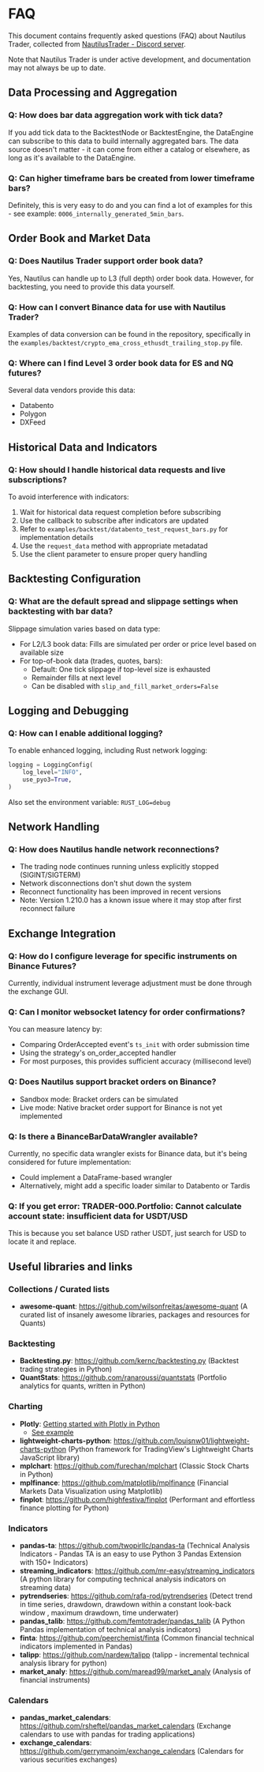 # FAQ

This document contains frequently asked questions (FAQ) about Nautilus Trader, collected from 
[NautilusTrader - Discord server](https://discord.gg/AUWVs3XaCS).

Note that Nautilus Trader is under active development, and documentation may not always be up to date.

## Data Processing and Aggregation

### Q: How does bar data aggregation work with tick data?
If you add tick data to the BacktestNode or BacktestEngine, the DataEngine can subscribe to this data to build internally aggregated bars. The data source doesn't matter - it can come from either a catalog or elsewhere, as long as it's available to the DataEngine.

### Q: Can higher timeframe bars be created from lower timeframe bars?
Definitely, this is very easy to do and you can find a lot of examples for this - see example: `0006_internally_generated_5min_bars`.

## Order Book and Market Data

### Q: Does Nautilus Trader support order book data?
Yes, Nautilus can handle up to L3 (full depth) order book data. However, for backtesting, you need to provide this data yourself.

### Q: How can I convert Binance data for use with Nautilus Trader?
Examples of data conversion can be found in the repository, specifically in the `examples/backtest/crypto_ema_cross_ethusdt_trailing_stop.py` file.

### Q: Where can I find Level 3 order book data for ES and NQ futures?
Several data vendors provide this data:
- Databento
- Polygon
- DXFeed

## Historical Data and Indicators

### Q: How should I handle historical data requests and live subscriptions?
To avoid interference with indicators:
1. Wait for historical data request completion before subscribing
2. Use the callback to subscribe after indicators are updated
3. Refer to `examples/backtest/databento_test_request_bars.py` for implementation details
4. Use the `request_data` method with appropriate metadatad
5. Use the client parameter to ensure proper query handling

## Backtesting Configuration

### Q: What are the default spread and slippage settings when backtesting with bar data?

Slippage simulation varies based on data type:
- For L2/L3 book data: Fills are simulated per order or price level based on available size
- For top-of-book data (trades, quotes, bars):
  - Default: One tick slippage if top-level size is exhausted
  - Remainder fills at next level
  - Can be disabled with `slip_and_fill_market_orders=False`

## Logging and Debugging

### Q: How can I enable additional logging?
To enable enhanced logging, including Rust network logging:

```python
logging = LoggingConfig(
    log_level="INFO",
    use_pyo3=True,
)
```

Also set the environment variable: `RUST_LOG=debug`

## Network Handling

### Q: How does Nautilus handle network reconnections?
- The trading node continues running unless explicitly stopped (SIGINT/SIGTERM)
- Network disconnections don't shut down the system
- Reconnect functionality has been improved in recent versions
- Note: Version 1.210.0 has a known issue where it may stop after first reconnect failure

## Exchange Integration

### Q: How do I configure leverage for specific instruments on Binance Futures?
Currently, individual instrument leverage adjustment must be done through the exchange GUI.

### Q: Can I monitor websocket latency for order confirmations?
You can measure latency by:
- Comparing OrderAccepted event's `ts_init` with order submission time
- Using the strategy's on_order_accepted handler
- For most purposes, this provides sufficient accuracy (millisecond level)

### Q: Does Nautilus support bracket orders on Binance?
- Sandbox mode: Bracket orders can be simulated
- Live mode: Native bracket order support for Binance is not yet implemented

### Q: Is there a BinanceBarDataWrangler available?
Currently, no specific data wrangler exists for Binance data, but it's being considered for future implementation:
- Could implement a DataFrame-based wrangler
- Alternatively, might add a specific loader similar to Databento or Tardis

### Q: If you get error: TRADER-000.Portfolio: Cannot calculate account state: insufficient data for USDT/USD
This is because you set balance USD rather USDT, just search for USD to locate it and replace.

## Useful libraries and links

### Collections / Curated lists

* **awesome-quant**: https://github.com/wilsonfreitas/awesome-quant (A curated list of insanely awesome libraries, packages and resources for Quants)

### Backtesting

* **Backtesting.py**: https://github.com/kernc/backtesting.py (Backtest trading strategies in Python)
* **QuantStats**: https://github.com/ranaroussi/quantstats (Portfolio analytics for quants, written in Python)

### Charting

* **Plotly**: [Getting started with Plotly in Python](https://plotly.com/python/)
   * [See example](https://html-preview.github.io/?url=https://github.com/stefansimik/dev_demos/blob/main/plotly_trading_charts/Plotly%20-%20Trading%20charts%20examples.html)
* **lightweight-charts-python**: https://github.com/louisnw01/lightweight-charts-python (Python framework for TradingView's Lightweight Charts JavaScript library)
* **mplchart**: https://github.com/furechan/mplchart (Classic Stock Charts in Python)
* **mplfinance**: https://github.com/matplotlib/mplfinance (Financial Markets Data Visualization using Matplotlib)
* **finplot**: https://github.com/highfestiva/finplot (Performant and effortless finance plotting for Python)

### Indicators

* **pandas-ta**: https://github.com/twopirllc/pandas-ta  (Technical Analysis Indicators - Pandas TA is an easy to use Python 3 Pandas Extension with 150+ Indicators)
* **streaming_indicators**: https://github.com/mr-easy/streaming_indicators (A python library for computing technical analysis indicators on streaming data)
* **pytrendseries**: https://github.com/rafa-rod/pytrendseries (Detect trend in time series, drawdown, drawdown within a constant look-back window , maximum drawdown, time underwater)
* **pandas_talib**: https://github.com/femtotrader/pandas_talib (A Python Pandas implementation of technical analysis indicators)
* **finta**: https://github.com/peerchemist/finta (Common financial technical indicators implemented in Pandas)
* **talipp**: https://github.com/nardew/talipp (talipp - incremental technical analysis library for python)
* **market_analy**: https://github.com/maread99/market_analy (Analysis of financial instruments)

### Calendars

* **pandas_market_calendars**: https://github.com/rsheftel/pandas_market_calendars (Exchange calendars to use with pandas for trading applications)
* **exchange_calendars**: https://github.com/gerrymanoim/exchange_calendars (Calendars for various securities exchanges)